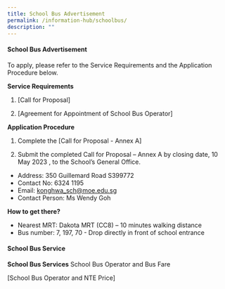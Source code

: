 ```yaml
---
title: School Bus Advertisement
permalink: /information-hub/schoolbus/
description: ""
---
```

#### School Bus Advertisement

To apply, please refer to the Service Requirements and the Application Procedure below.

**Service Requirements**
1.	[Call for Proposal] 
 
2.	[Agreement for Appointment of School Bus Operator] 

**Application Procedure**

1. Complete the [Call for Proposal - Annex A] 

2. Submit the completed Call for Proposal – Annex A by closing date, 10 May 2023 , to the School’s General Office.

* Address: 350 Guillemard Road S399772
* Contact No: 6324 1195
* Email: konghwa_sch@moe.edu.sg
* Contact Person: Ms Wendy Goh


**How to get there?**
* Nearest MRT: Dakota MRT (CC8) – 10 minutes walking distance
* Bus number: 7, 197, 70 - Drop directly in front of school entrance

#### School Bus Service

**School Bus Services**
School Bus Operator and Bus Fare

[School Bus Operator and NTE Price] 
